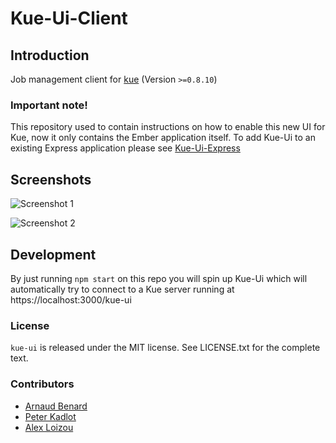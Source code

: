 # Kue-Ui-Client
## Introduction
Job management client for [kue](https://github.com/LearnBoost/kue/) (Version `>=0.8.10`)

### Important note!
This repository used to contain instructions on how to enable this new UI for Kue, now it only contains the Ember application itself. To add Kue-Ui to an existing Express application please see [Kue-Ui-Express](https://github.com/stonecircle/kue-ui-express)

## Screenshots

![Screenshot 1](https://cloud.githubusercontent.com/assets/1458008/5229932/76dd0e70-7716-11e4-9551-e87ce799d8dc.png)

![Screenshot 2](https://cloud.githubusercontent.com/assets/1458008/5229934/7fdf1c84-7716-11e4-8fa3-3d9f3dc947c7.png)

## Development

By just running `npm start` on this repo you will spin up Kue-Ui which will automatically try to connect to a Kue server running at https://localhost:3000/kue-ui

### License
`kue-ui` is released under the MIT license. See LICENSE.txt for the complete text.

### Contributors

* [Arnaud Benard](//github.com/arnaudbenard)
* [Peter Kadlot](//github.com/daralthus)
* [Alex Loizou](//github.com/alexloi)
